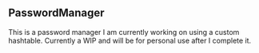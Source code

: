 ## PasswordManager
This is a password manager I am currently working on using a custom hashtable. Currently a WIP and will be for personal use after I complete it.
